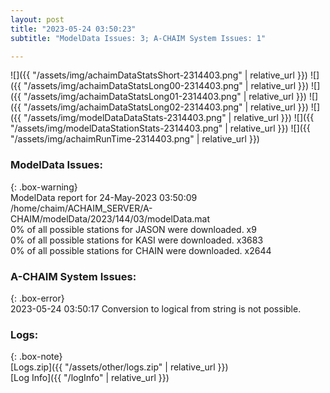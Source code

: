 ```yaml
---
layout: post
title: "2023-05-24 03:50:23"
subtitle: "ModelData Issues: 3; A-CHAIM System Issues: 1"

---
```


![]({{ "/assets/img/achaimDataStatsShort-2314403.png" | relative_url }})
![]({{ "/assets/img/achaimDataStatsLong00-2314403.png" | relative_url }})
![]({{ "/assets/img/achaimDataStatsLong01-2314403.png" | relative_url }})
![]({{ "/assets/img/achaimDataStatsLong02-2314403.png" | relative_url }})
![]({{ "/assets/img/modelDataDataStats-2314403.png" | relative_url }})
![]({{ "/assets/img/modelDataStationStats-2314403.png" | relative_url }})
![]({{ "/assets/img/achaimRunTime-2314403.png" | relative_url }})


### ModelData Issues:  
  
{: .box-warning}  
 ModelData report for 24-May-2023 03:50:09   
 /home/chaim/ACHAIM_SERVER/A-CHAIM/modelData/2023/144/03/modelData.mat   
 0% of all possible stations for JASON were downloaded. x9   
 0% of all possible stations for KASI were downloaded. x3683   
 0% of all possible stations for CHAIN were downloaded. x2644   
  
### A-CHAIM System Issues:  
  
{: .box-error}  
2023-05-24 03:50:17 Conversion to logical from string is not possible.  

### Logs:  
  
{: .box-note}  
[Logs.zip]({{ "/assets/other/logs.zip" | relative_url }})  
[Log Info]({{ "/logInfo" | relative_url }})  
